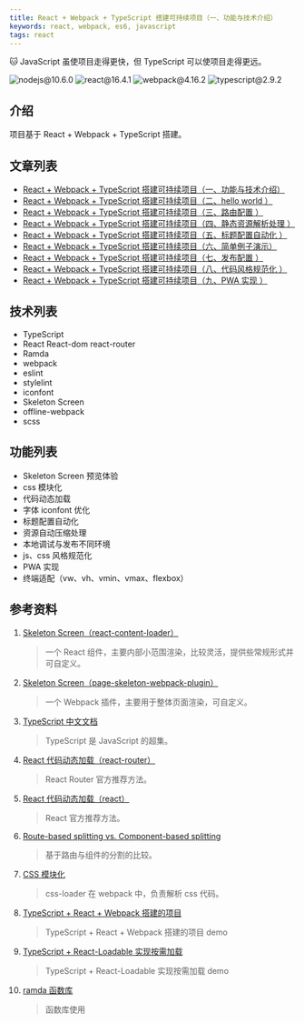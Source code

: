 ```yaml
---
title: React + Webpack + TypeScript 搭建可持续项目（一、功能与技术介绍）
keywords: react, webpack, es6, javascript
tags: react
---
```


:cat: JavaScript 虽使项目走得更快，但 TypeScript 可以使项目走得更远。
<!--more-->

![nodejs@10.6.0](https://img.shields.io/badge/nodejs-10.6.0-brightgreen.svg) ![react@16.4.1](https://img.shields.io/badge/react-16.4.1-brightgreen.svg) ![webpack@4.16.2](https://img.shields.io/badge/webpack-4.16.2-blue.svg) ![typescript@2.9.2](https://img.shields.io/badge/typescript-2.9.2-blue.svg)


## 介绍

项目基于 React + Webpack + TypeScript 搭建。

## 文章列表

- [React + Webpack + TypeScript 搭建可持续项目（一、功能与技术介绍）](/react-1)
- [React + Webpack + TypeScript 搭建可持续项目（二、hello world ）](/react-2)
- [React + Webpack + TypeScript 搭建可持续项目（三、路由配置 ）](/react-3)
- [React + Webpack + TypeScript 搭建可持续项目（四、静态资源解析处理 ）](/react-4)
- [React + Webpack + TypeScript 搭建可持续项目（五、标题配置自动化 ）](/react-5)
- [React + Webpack + TypeScript 搭建可持续项目（六、简单例子演示）](/react-6)
- [React + Webpack + TypeScript 搭建可持续项目（七、发布配置 ）](/react-7)
- [React + Webpack + TypeScript 搭建可持续项目（八、代码风格规范化 ）](/react-8)
- [React + Webpack + TypeScript 搭建可持续项目（九、PWA 实现 ）](/react-9)


## 技术列表

- TypeScript
- React React-dom react-router
- Ramda
- webpack
- eslint
- stylelint
- iconfont
- Skeleton Screen
- offline-webpack
- scss


## 功能列表

- Skeleton Screen 预览体验
- css 模块化
- 代码动态加载
- 字体 iconfont 优化
- 标题配置自动化
- 资源自动压缩处理
- 本地调试与发布不同环境
- js、css 风格规范化
- PWA 实现
- 终端适配（vw、vh、vmin、vmax、flexbox）

## 参考资料

1. [Skeleton Screen（react-content-loader）](https://github.com/danilowoz/react-content-loader)

    > 一个 React 组件，主要内部小范围渲染，比较灵活，提供些常规形式并可自定义。

2. [Skeleton Screen（page-skeleton-webpack-plugin）](https://github.com/ElemeFE/page-skeleton-webpack-plugin)

    > 一个 Webpack 插件，主要用于整体页面渲染，可自定义。

3. [TypeScript 中文文档](https://tslang.cn/docs/home.html)

    > TypeScript 是 JavaScript 的超集。

4. [React 代码动态加载（react-router）](https://reacttraining.com/react-router/web/guides/code-splitting)

    > React Router 官方推荐方法。

5. [React 代码动态加载（react）](https://reactjs.org/docs/code-splitting.html)

    > React 官方推荐方法。

6. [Route-based splitting vs. Component-based splitting](https://github.com/jamiebuilds/react-loadable)

    > 基于路由与组件的分割的比较。

7. [CSS 模块化](https://github.com/webpack-contrib/css-loader)

    > css-loader 在 webpack 中，负责解析 css 代码。

8. [TypeScript + React + Webpack 搭建的项目](https://github.com/rokoroku/react-redux-typescript-boilerplate)

    > TypeScript + React + Webpack 搭建的项目 demo

9. [TypeScript + React-Loadable 实现按需加载](https://github.com/xugao/webpack-typescript-react-loadable-example)

    > TypeScript + React-Loadable 实现按需加载 demo

10. [ramda 函数库](https://ramdajs.com/)

    > 函数库使用


